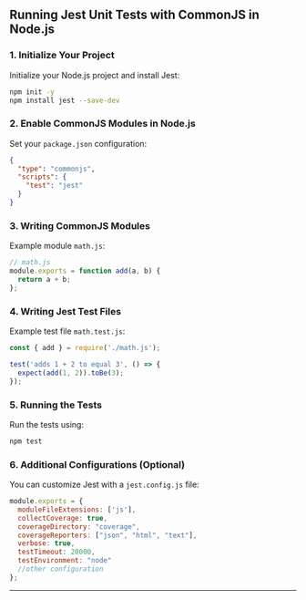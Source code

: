 ## Running Jest Unit Tests with **CommonJS** in Node.js

### 1. Initialize Your Project
Initialize your Node.js project and install Jest:

```bash
npm init -y
npm install jest --save-dev
```

### 2. Enable CommonJS Modules in Node.js
Set your `package.json` configuration:

```json
{
  "type": "commonjs",
  "scripts": {
    "test": "jest"
  }
}
```

### 3. Writing CommonJS Modules
Example module `math.js`:

```js
// math.js
module.exports = function add(a, b) {
  return a + b;
};
```

### 4. Writing Jest Test Files
Example test file `math.test.js`:

```js
const { add } = require('./math.js');

test('adds 1 + 2 to equal 3', () => {
  expect(add(1, 2)).toBe(3);
});
```

### 5. Running the Tests
Run the tests using:

```bash
npm test
```

### 6. Additional Configurations (Optional)
You can customize Jest with a  `jest.config.js` file:

```js
module.exports = {
  moduleFileExtensions: ['js'],
  collectCoverage: true,
  coverageDirectory: "coverage",
  coverageReporters: ["json", "html", "text"],
  verbose: true,
  testTimeout: 20000,
  testEnvironment: "node"
  //other configuration
};
```
---
